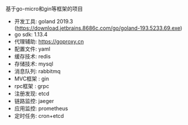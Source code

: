 基于go-micro和gin等框架的项目
- 开发工具: goland 2019.3 (https://download.jetbrains.8686c.com/go/goland-193.5233.69.exe)
- go   sdk: 1.13.4
- 代理辅助: https://goproxy.cn
- 配置文件: yaml
- 缓存技术: redis
- 存储技术: mysql
- 消息队列: rabbitmq
- MVC框架 : gin
- rpc框架 : grpc
- 注册发现: etcd
- 链路监控: jaeger
- 应用监控: prometheus
- 定时任务: cron+etcd

